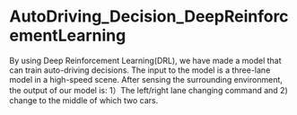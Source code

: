 # AutoDriving_Decision_DeepReinforcementLearning

By using Deep Reinforcement Learning(DRL), we have made a model that can train auto-driving decisions. 
The input to the model is a three-lane model in a high-speed scene. After sensing the surrounding environment, the output of our model is: 
1）The left/right lane changing command and 
2) change to the middle of which two cars.
